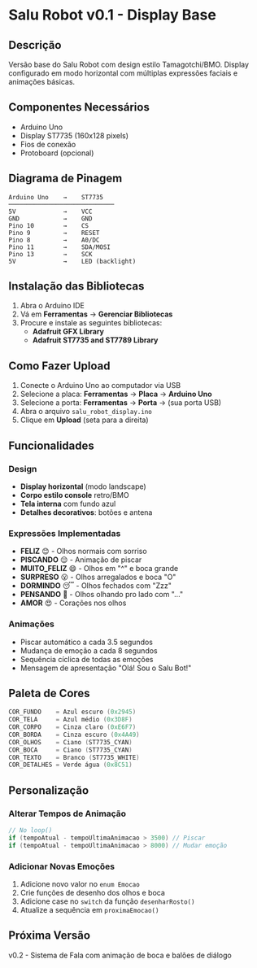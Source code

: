 # Salu Robot v0.1 - Display Base

## Descrição
Versão base do Salu Robot com design estilo Tamagotchi/BMO. Display configurado em modo horizontal com múltiplas expressões faciais e animações básicas.

## Componentes Necessários
- Arduino Uno
- Display ST7735 (160x128 pixels)
- Fios de conexão
- Protoboard (opcional)

## Diagrama de Pinagem

```
Arduino Uno    →    ST7735
─────────────────────────────
5V             →    VCC
GND            →    GND
Pino 10        →    CS
Pino 9         →    RESET
Pino 8         →    A0/DC
Pino 11        →    SDA/MOSI
Pino 13        →    SCK
5V             →    LED (backlight)
```

## Instalação das Bibliotecas

1. Abra o Arduino IDE
2. Vá em **Ferramentas** → **Gerenciar Bibliotecas**
3. Procure e instale as seguintes bibliotecas:
   - **Adafruit GFX Library**
   - **Adafruit ST7735 and ST7789 Library**

## Como Fazer Upload

1. Conecte o Arduino Uno ao computador via USB
2. Selecione a placa: **Ferramentas** → **Placa** → **Arduino Uno**
3. Selecione a porta: **Ferramentas** → **Porta** → (sua porta USB)
4. Abra o arquivo `salu_robot_display.ino`
5. Clique em **Upload** (seta para a direita)

## Funcionalidades

### Design
- **Display horizontal** (modo landscape)
- **Corpo estilo console** retro/BMO
- **Tela interna** com fundo azul
- **Detalhes decorativos**: botões e antena

### Expressões Implementadas
- **FELIZ** 😊 - Olhos normais com sorriso
- **PISCANDO** 😌 - Animação de piscar
- **MUITO_FELIZ** 😄 - Olhos em "^" e boca grande
- **SURPRESO** 😮 - Olhos arregalados e boca "O"
- **DORMINDO** 😴 - Olhos fechados com "Zzz"
- **PENSANDO** 🤔 - Olhos olhando pro lado com "..."
- **AMOR** 😍 - Corações nos olhos

### Animações
- Piscar automático a cada 3.5 segundos
- Mudança de emoção a cada 8 segundos
- Sequência cíclica de todas as emoções
- Mensagem de apresentação "Olá! Sou o Salu Bot!"

## Paleta de Cores

```cpp
COR_FUNDO    = Azul escuro (0x2945)
COR_TELA     = Azul médio (0x3D8F)
COR_CORPO    = Cinza claro (0xE6F7)
COR_BORDA    = Cinza escuro (0x4A49)
COR_OLHOS    = Ciano (ST7735_CYAN)
COR_BOCA     = Ciano (ST7735_CYAN)
COR_TEXTO    = Branco (ST7735_WHITE)
COR_DETALHES = Verde água (0x8C51)
```

## Personalização

### Alterar Tempos de Animação
```cpp
// No loop()
if (tempoAtual - tempoUltimaAnimacao > 3500) // Piscar
if (tempoAtual - tempoUltimaAnimacao > 8000) // Mudar emoção
```

### Adicionar Novas Emoções
1. Adicione novo valor no `enum Emocao`
2. Crie funções de desenho dos olhos e boca
3. Adicione case no `switch` da função `desenharRosto()`
4. Atualize a sequência em `proximaEmocao()`

## Próxima Versão
v0.2 - Sistema de Fala com animação de boca e balões de diálogo
